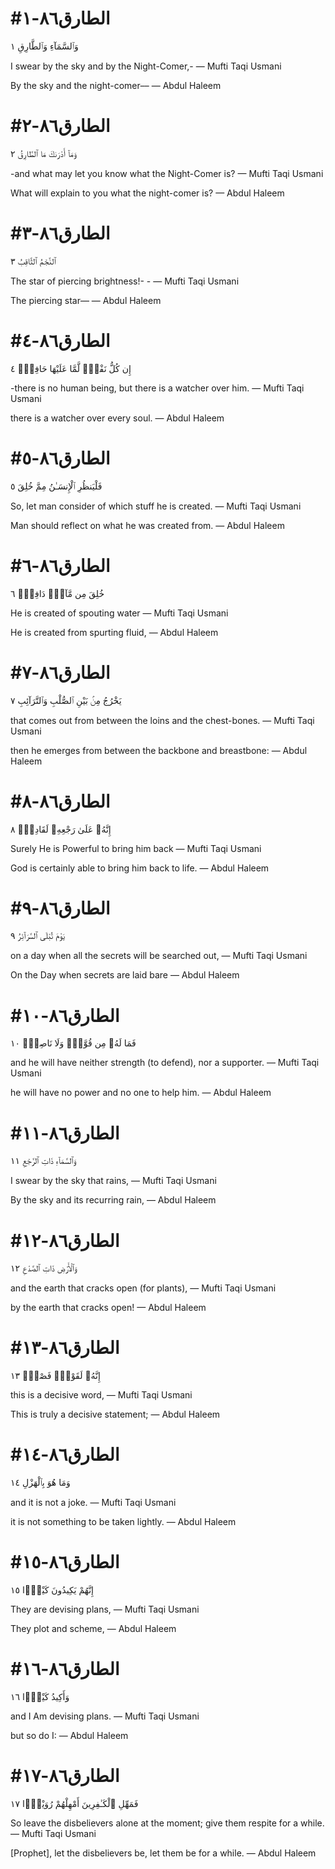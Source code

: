 


# #الطارق٨٦-١
وَٱلسَّمَآءِ وَٱلطَّارِقِ ١

I swear by the sky and by the Night-Comer,-
— Mufti Taqi Usmani


By the sky and the night-comer––
— Abdul Haleem



# #الطارق٨٦-٢
وَمَآ أَدْرَىٰكَ مَا ٱلطَّارِقُ ٢

-and what may let you know what the Night-Comer is?
— Mufti Taqi Usmani


What will explain to you what the night-comer is?
— Abdul Haleem



# #الطارق٨٦-٣
ٱلنَّجْمُ ٱلثَّاقِبُ ٣

The star of piercing brightness!- -
— Mufti Taqi Usmani


The piercing star––
— Abdul Haleem



# #الطارق٨٦-٤
إِن كُلُّ نَفْسٍۢ لَّمَّا عَلَيْهَا حَافِظٌۭ ٤

-there is no human being, but there is a watcher over him.
— Mufti Taqi Usmani


there is a watcher over every soul.
— Abdul Haleem



# #الطارق٨٦-٥
فَلْيَنظُرِ ٱلْإِنسَـٰنُ مِمَّ خُلِقَ ٥

So, let man consider of which stuff he is created.
— Mufti Taqi Usmani


Man should reflect on what he was created from.
— Abdul Haleem



# #الطارق٨٦-٦
خُلِقَ مِن مَّآءٍۢ دَافِقٍۢ ٦

He is created of spouting water
— Mufti Taqi Usmani


He is created from spurting fluid,
— Abdul Haleem



# #الطارق٨٦-٧
يَخْرُجُ مِنۢ بَيْنِ ٱلصُّلْبِ وَٱلتَّرَآئِبِ ٧

that comes out from between the loins and the chest-bones.
— Mufti Taqi Usmani


then he emerges from between the backbone and breastbone:
— Abdul Haleem



# #الطارق٨٦-٨
إِنَّهُۥ عَلَىٰ رَجْعِهِۦ لَقَادِرٌۭ ٨

Surely He is Powerful to bring him back
— Mufti Taqi Usmani


God is certainly able to bring him back to life.
— Abdul Haleem



# #الطارق٨٦-٩
يَوْمَ تُبْلَى ٱلسَّرَآئِرُ ٩

on a day when all the secrets will be searched out,
— Mufti Taqi Usmani


On the Day when secrets are laid bare
— Abdul Haleem



# #الطارق٨٦-١٠
فَمَا لَهُۥ مِن قُوَّةٍۢ وَلَا نَاصِرٍۢ ١٠

and he will have neither strength (to defend), nor a supporter.
— Mufti Taqi Usmani


he will have no power and no one to help him.
— Abdul Haleem



# #الطارق٨٦-١١
وَٱلسَّمَآءِ ذَاتِ ٱلرَّجْعِ ١١

I swear by the sky that rains,
— Mufti Taqi Usmani


By the sky and its recurring rain,
— Abdul Haleem



# #الطارق٨٦-١٢
وَٱلْأَرْضِ ذَاتِ ٱلصَّدْعِ ١٢

and the earth that cracks open (for plants),
— Mufti Taqi Usmani


by the earth that cracks open!
— Abdul Haleem



# #الطارق٨٦-١٣
إِنَّهُۥ لَقَوْلٌۭ فَصْلٌۭ ١٣

this is a decisive word,
— Mufti Taqi Usmani


This is truly a decisive statement;
— Abdul Haleem



# #الطارق٨٦-١٤
وَمَا هُوَ بِٱلْهَزْلِ ١٤

and it is not a joke.
— Mufti Taqi Usmani


it is not something to be taken lightly.
— Abdul Haleem



# #الطارق٨٦-١٥
إِنَّهُمْ يَكِيدُونَ كَيْدًۭا ١٥

They are devising plans,
— Mufti Taqi Usmani


They plot and scheme,
— Abdul Haleem



# #الطارق٨٦-١٦
وَأَكِيدُ كَيْدًۭا ١٦

and I Am devising plans.
— Mufti Taqi Usmani


but so do I:
— Abdul Haleem



# #الطارق٨٦-١٧
فَمَهِّلِ ٱلْكَـٰفِرِينَ أَمْهِلْهُمْ رُوَيْدًۢا ١٧

So leave the disbelievers alone at the moment; give them respite for a while.
— Mufti Taqi Usmani


[Prophet], let the disbelievers be, let them be for a while.
— Abdul Haleem

